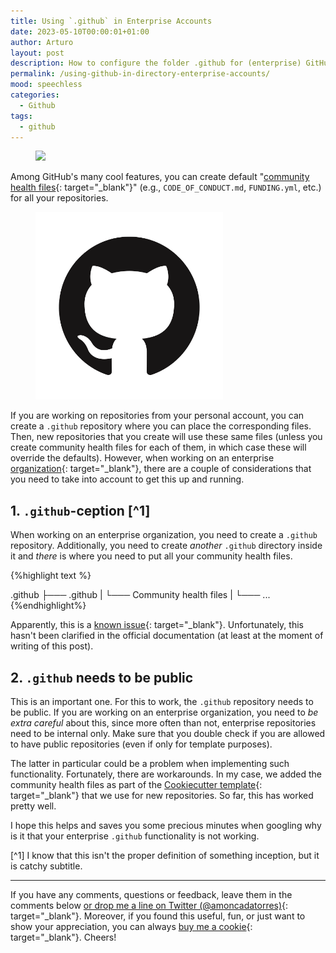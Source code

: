 ```yaml
---
title: Using `.github` in Enterprise Accounts
date: 2023-05-10T00:00:01+01:00
author: Arturo
layout: post
description: How to configure the folder .github for (enterprise) GitHub organizations
permalink: /using-github-in-directory-enterprise-accounts/
mood: speechless
categories:
  - Github
tags:
  - github
---
```


<figure class="alignleft">
	<img width="32" src="../multimedia/icons/github.png"/>
</figure>

Among GitHub's many cool features, you can create default "[community health files](https://docs.github.com/en/communities/setting-up-your-project-for-healthy-contributions/creating-a-default-community-health-file){: target="_blank"}" (e.g., `CODE_OF_CONDUCT.md`, `FUNDING.yml`, etc.) for all your repositories.

<figure class="aligncenter">
	<img width="300" src="../multimedia/images/github/invertocat.png"/>
</figure>

If you are working on repositories from your personal account, you can create a `.github` repository where you can place the corresponding files. Then, new repositories that you create will use these same files (unless you create community health files for each of them, in which case these will override the defaults). However, when working on an enterprise [organization](https://docs.github.com/en/organizations/collaborating-with-groups-in-organizations/about-organizations){: target="_blank"}, there are a couple of considerations that you need to take into account to get this up and running.

<!--more-->

## 1. `.github`-ception [^1]
When working on an enterprise organization, you need to create a `.github` repository. Additionally, you need to create *another* `.github` directory inside it and *there* is where you need to put all your community health files.

{%highlight text %}

.github
├─── .github
|    └─── Community health files
|
└─── ...
{%endhighlight%}

Apparently, this is a [known issue](https://github.com/orgs/community/discussions/22451#discussioncomment-3236785){: target="_blank"}. Unfortunately, this hasn't been clarified in the official documentation (at least at the moment of writing of this post).


## 2. `.github` needs to be public
This is an important one. For this to work, the `.github` repository needs to be public. If you are working on an enterprise organization, you need to *be extra careful* about this, since more often than not, enterprise repositories need to be internal only. Make sure that you double check if you are allowed to have public repositories (even if only for template purposes).

The latter in particular could be a problem when implementing such functionality. Fortunately, there are workarounds. In my case, we added the community health files as part of the [Cookiecutter template](https://github.com/cookiecutter/cookiecutter){: target="_blank"} that we use for new repositories. So far, this has worked pretty well.

I hope this helps and saves you some precious minutes when googling why is it that your enterprise `.github` functionality is not working.


[^1] I know that this isn't the proper definition of something inception, but it is catchy subtitle.

----------
If you have any comments, questions or feedback, leave them in the comments below [or drop me a line on Twitter (@amoncadatorres)](http://www.twitter.com/amoncadatorres){: target="_blank"}. Moreover, if you found this useful, fun, or just want to show your appreciation, you can always [buy me a cookie](https://www.buymeacoffee.com/amoncadatorres){: target="_blank"}. Cheers!
